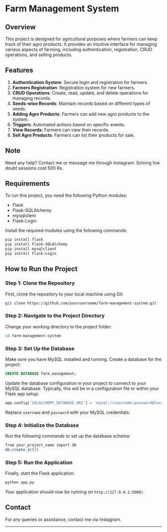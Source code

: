 # Farm Management System

## Overview

This project is designed for agricultural purposes where farmers can keep track of their agro products. It provides an intuitive interface for managing various aspects of farming, including authentication, registration, CRUD operations, and selling products.

## Features

1. **Authentication System**: Secure login and registration for farmers.
2. **Farmers Registration**: Registration system for new farmers.
3. **CRUD Operations**: Create, read, update, and delete operations for managing records.
4. **Seeds-wise Records**: Maintain records based on different types of seeds.
5. **Adding Agro Products**: Farmers can add new agro products to the system.
6. **Triggers**: Automated actions based on specific events.
7. **View Records**: Farmers can view their records.
8. **Sell Agro Products**: Farmers can list their products for sale.

## Note

Need any help? Contact me or message me through Instagram. Solving live doubt sessions cost 500 Rs.

## Requirements

To run this project, you need the following Python modules:

- Flask
- Flask-SQLAlchemy
- mysqlclient
- Flask-Login

Install the required modules using the following commands:

```sh
pip install flask
pip install Flask-SQLAlchemy
pip install mysqlclient
pip install Flask-Login
```

## How to Run the Project

### Step 1: Clone the Repository

First, clone the repository to your local machine using Git:

```sh
git clone https://github.com/yourusername/farm-management-system.git
```

### Step 2: Navigate to the Project Directory

Change your working directory to the project folder:

```sh
cd farm-management-system
```

### Step 3: Set Up the Database

Make sure you have MySQL installed and running. Create a database for the project:

```sql
CREATE DATABASE farm_management;
```

Update the database configuration in your project to connect to your MySQL database. Typically, this will be in a configuration file or within your Flask app setup:

```python
app.config['SQLALCHEMY_DATABASE_URI'] = 'mysql://username:password@localhost/farm_management'
```

Replace `username` and `password` with your MySQL credentials.

### Step 4: Initialize the Database

Run the following commands to set up the database schema:

```sh
from your_project_name import db
db.create_all()
```

### Step 5: Run the Application

Finally, start the Flask application:

```sh
python app.py
```

Your application should now be running on `http://127.0.0.1:5000/`.

## Contact

For any queries or assistance, contact me via Instagram.

---
